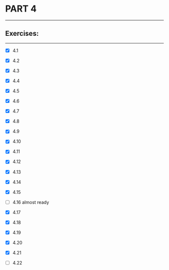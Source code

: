 # PART 4
****

## Exercises:
****
- [x] 4.1 

- [x] 4.2

- [x] 4.3

- [x] 4.4 

- [x] 4.5

- [x] 4.6
 
- [x] 4.7 

- [x] 4.8

- [x] 4.9

- [x] 4.10 

- [x] 4.11

- [x] 4.12

- [x] 4.13

- [x] 4.14 

- [x] 4.15

- [ ] 4.16  almost ready

- [x] 4.17

- [x] 4.18

- [x] 4.19

- [x] 4.20 

- [x] 4.21

- [ ] 4.22

 